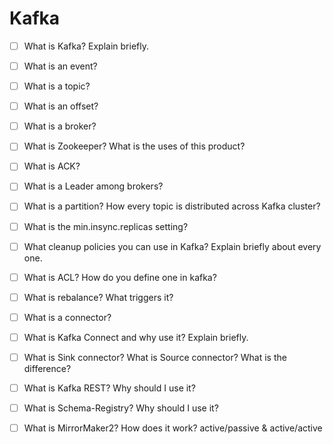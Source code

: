 # Kafka 

- [ ] What is Kafka? Explain briefly.
- [ ] What is an event?
- [ ] What is a topic?
- [ ] What is an offset?
- [ ] What is a broker?
- [ ] What is Zookeeper? What is the uses of this product?
- [ ] What is ACK?
- [ ] What is a Leader among brokers?
- [ ] What is a partition? How every topic is distributed across Kafka cluster?
- [ ] What is the min.insync.replicas setting?
- [ ] What cleanup policies you can use in Kafka? Explain briefly about every one.
- [ ] What is ACL? How do you define one in kafka?
- [ ] What is rebalance? What triggers it?
- [ ] What is a connector?
- [ ] What is Kafka Connect and why use it? Explain briefly.
- [ ] What is Sink connector? What is Source connector? What is the difference?
- [ ] What is Kafka REST? Why should I use it?
- [ ] What is Schema-Registry? Why should I use it?
- [ ] What is MirrorMaker2? How does it work? active/passive & active/active


